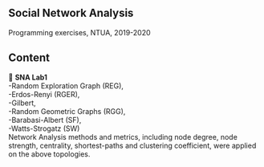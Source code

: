 ## Social Network Analysis
Programming exercises, NTUA, 2019-2020  
## Content  
:rocket: **SNA Lab1**  
-Random Exploration Graph (REG),  
-Erdos-Renyi (RGER),  
-Gilbert,  
-Random Geometric Graphs (RGG),  
-Barabasi-Albert (SF),  
-Watts-Strogatz (SW)  
Network Analysis methods and metrics, including node degree, node strength, centrality, shortest-paths and clustering coefficient, were applied on the above topologies. 
